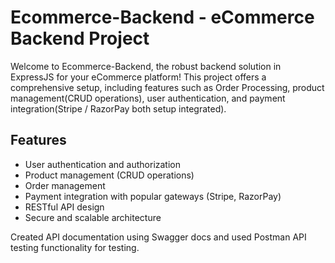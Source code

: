 # Ecommerce-Backend - eCommerce Backend Project

Welcome to  Ecommerce-Backend, the robust backend solution in ExpressJS for your eCommerce platform! This project offers a comprehensive setup, including 
features such as Order Processing, product management(CRUD operations), user authentication, and payment integration(Stripe / RazorPay both setup integrated).

## Features
- User authentication and authorization
- Product management (CRUD operations)
- Order management
- Payment integration with popular gateways (Stripe, RazorPay)
- RESTful API design
- Secure and scalable architecture

Created API documentation using Swagger docs and used Postman API testing functionality for testing.
